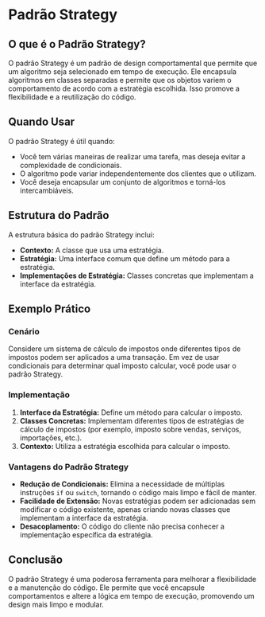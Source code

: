 # Padrão Strategy

## O que é o Padrão Strategy?

O padrão Strategy é um padrão de design comportamental que permite que um algoritmo seja selecionado em tempo de execução. Ele encapsula algoritmos em classes separadas e permite que os objetos variem o comportamento de acordo com a estratégia escolhida. Isso promove a flexibilidade e a reutilização do código.

## Quando Usar

O padrão Strategy é útil quando:

- Você tem várias maneiras de realizar uma tarefa, mas deseja evitar a complexidade de condicionais.
- O algoritmo pode variar independentemente dos clientes que o utilizam.
- Você deseja encapsular um conjunto de algoritmos e torná-los intercambiáveis.

## Estrutura do Padrão

A estrutura básica do padrão Strategy inclui:

- **Contexto:** A classe que usa uma estratégia.
- **Estratégia:** Uma interface comum que define um método para a estratégia.
- **Implementações de Estratégia:** Classes concretas que implementam a interface da estratégia.

## Exemplo Prático

### Cenário

Considere um sistema de cálculo de impostos onde diferentes tipos de impostos podem ser aplicados a uma transação. Em vez de usar condicionais para determinar qual imposto calcular, você pode usar o padrão Strategy.

### Implementação

1. **Interface da Estratégia:** Define um método para calcular o imposto.
2. **Classes Concretas:** Implementam diferentes tipos de estratégias de cálculo de impostos (por exemplo, imposto sobre vendas, serviços, importações, etc.).
3. **Contexto:** Utiliza a estratégia escolhida para calcular o imposto.

### Vantagens do Padrão Strategy

- **Redução de Condicionais:** Elimina a necessidade de múltiplas instruções `if` ou `switch`, tornando o código mais limpo e fácil de manter.
- **Facilidade de Extensão:** Novas estratégias podem ser adicionadas sem modificar o código existente, apenas criando novas classes que implementam a interface da estratégia.
- **Desacoplamento:** O código do cliente não precisa conhecer a implementação específica da estratégia.

## Conclusão

O padrão Strategy é uma poderosa ferramenta para melhorar a flexibilidade e a manutenção do código. Ele permite que você encapsule comportamentos e altere a lógica em tempo de execução, promovendo um design mais limpo e modular.
